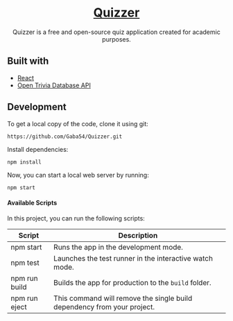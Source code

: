 <h1 align="center">
  <a href="https://github.com/Gaba54/Quizzer.git">
    Quizzer
  </a>
</h1>

<p align="center">
  Quizzer is a free and open-source quiz application created for academic purposes.
</p>

## Built with

- [React](http://reactjs.org)
- [Open Trivia Database API](https://opentdb.com/api_config.php)

## Development

To get a local copy of the code, clone it using git:

```
https://github.com/Gaba54/Quizzer.git
```

Install dependencies:

```
npm install
```

Now, you can start a local web server by running:

```
npm start
```

#### Available Scripts

In this project, you can run the following scripts:

| Script        | Description                                                             |
| ------------- | ----------------------------------------------------------------------- |
| npm start     | Runs the app in the development mode.                                   |
| npm test      | Launches the test runner in the interactive watch mode.                 |
| npm run build | Builds the app for production to the `build` folder.                    |
| npm run eject | This command will remove the single build dependency from your project. |


